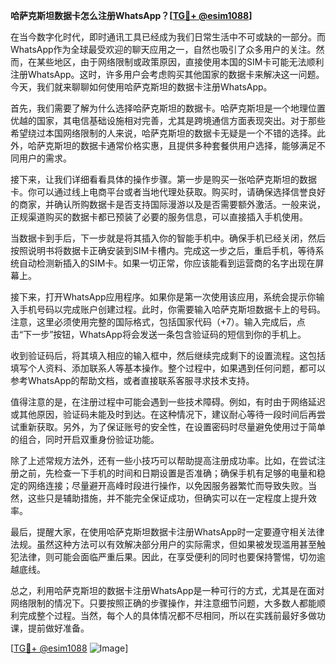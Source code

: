 **哈萨克斯坦数据卡怎么注册WhatsApp？[[TG💪+ @esim1088](https://t.me/s/esim1088)]**

在当今数字化时代，即时通讯工具已经成为我们日常生活中不可或缺的一部分。而WhatsApp作为全球最受欢迎的聊天应用之一，自然也吸引了众多用户的关注。然而，在某些地区，由于网络限制或政策原因，直接使用本国的SIM卡可能无法顺利注册WhatsApp。这时，许多用户会考虑购买其他国家的数据卡来解决这一问题。今天，我们就来聊聊如何使用哈萨克斯坦的数据卡注册WhatsApp。

首先，我们需要了解为什么选择哈萨克斯坦的数据卡。哈萨克斯坦是一个地理位置优越的国家，其电信基础设施相对完善，尤其是跨境通信方面表现突出。对于那些希望绕过本国网络限制的人来说，哈萨克斯坦的数据卡无疑是一个不错的选择。此外，哈萨克斯坦的数据卡通常价格实惠，且提供多种套餐供用户选择，能够满足不同用户的需求。

接下来，让我们详细看看具体的操作步骤。第一步是购买一张哈萨克斯坦的数据卡。你可以通过线上电商平台或者当地代理处获取。购买时，请确保选择信誉良好的商家，并确认所购数据卡是否支持国际漫游以及是否需要额外激活。一般来说，正规渠道购买的数据卡都已预装了必要的服务信息，可以直接插入手机使用。

当数据卡到手后，下一步就是将其插入你的智能手机中。确保手机已经关闭，然后按照说明书将数据卡正确安装到SIM卡槽内。完成这一步之后，重启手机，等待系统自动检测新插入的SIM卡。如果一切正常，你应该能看到运营商的名字出现在屏幕上。

接下来，打开WhatsApp应用程序。如果你是第一次使用该应用，系统会提示你输入手机号码以完成账户创建过程。此时，你需要输入哈萨克斯坦数据卡上的号码。注意，这里必须使用完整的国际格式，包括国家代码（+7）。输入完成后，点击“下一步”按钮，WhatsApp将会发送一条包含验证码的短信到你的手机上。

收到验证码后，将其填入相应的输入框中，然后继续完成剩下的设置流程。这包括填写个人资料、添加联系人等基本操作。整个过程中，如果遇到任何问题，都可以参考WhatsApp的帮助文档，或者直接联系客服寻求技术支持。

值得注意的是，在注册过程中可能会遇到一些技术障碍。例如，有时由于网络延迟或其他原因，验证码未能及时到达。在这种情况下，建议耐心等待一段时间后再尝试重新获取。另外，为了保证账号的安全性，在设置密码时尽量避免使用过于简单的组合，同时开启双重身份验证功能。

除了上述常规方法外，还有一些小技巧可以帮助提高注册成功率。比如，在尝试注册之前，先检查一下手机的时间和日期设置是否准确；确保手机有足够的电量和稳定的网络连接；尽量避开高峰时段进行操作，以免因服务器繁忙而导致失败。当然，这些只是辅助措施，并不能完全保证成功，但确实可以在一定程度上提升效率。

最后，提醒大家，在使用哈萨克斯坦数据卡注册WhatsApp时一定要遵守相关法律法规。虽然这种方法可以有效解决部分用户的实际需求，但如果被发现滥用甚至触犯法律，则可能会面临严重后果。因此，在享受便利的同时也要保持警惕，切勿逾越底线。

总之，利用哈萨克斯坦的数据卡注册WhatsApp是一种可行的方式，尤其是在面对网络限制的情况下。只要按照正确的步骤操作，并注意细节问题，大多数人都能顺利完成整个过程。当然，每个人的具体情况都不尽相同，所以在实践前最好多做功课，提前做好准备。

[[TG💪+ @esim1088](https://t.me/s/esim1088) ![Image](https://i.postimg.cc/4NQfJmqS/Snipaste-2025-05-13-00-14-12.png)]